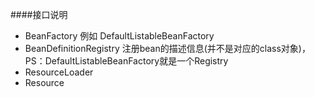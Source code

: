####接口说明 
* BeanFactory  例如 DefaultListableBeanFactory
* BeanDefinitionRegistry 注册bean的描述信息(并不是对应的class对象)，PS：DefaultListableBeanFactory就是一个Registry
* ResourceLoader 
* Resource
